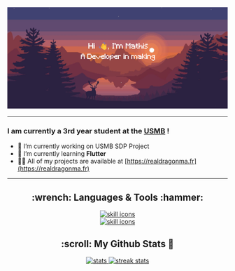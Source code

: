 <img src="images/header.png" alt="header"/>

---
### I am currently a 3rd year student at the [USMB](https://www.univ-smb.fr/) !

- 🔭 I’m currently working on USMB SDP Project
- 🌱 I’m currently learning **Flutter**
- 👨‍💻 All of my projects are available at [https://realdragonma.fr](https://realdragonma.fr)


---

<h2 align="center">:wrench: Languages & Tools :hammer:</h2>

<p align="center">
    <a href="https://skillicons.dev">
        <img alt="skill icons" src="https://skillicons.dev/icons?i=ts,js,nodejs,html,css,svelte,react,flutter,kotlin,java,redis,docker&perline=6&theme=dark"/>
        <br/>
        <img alt="skill icons" src="https://skillicons.dev/icons?i=python,mysql,mongodb,tailwind"/>
    </a>
</p>


<h2 align="center">:scroll: My Github Stats 📜</h2>
<p align="center">
    <a href="https://github.com/anuraghazra/github-readme-stats">
        <img src="https://github-readme-stats.vercel.app/api?username=RealDragonMA&theme=dark&hide_border=false&include_all_commits=true&count_private=true" alt="stats"/>
    </a>
    <a href="https://github.com/DenverCoder1/github-readme-streak-stats">
        <img src="https://github-readme-streak-stats.herokuapp.com/?user=RealDragonMA&theme=dark&hide_border=false" alt="streak stats"/>
    </a>
</p>
